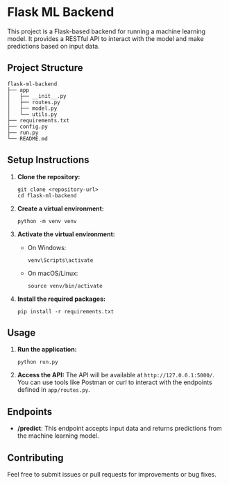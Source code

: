 # Flask ML Backend

This project is a Flask-based backend for running a machine learning model. It provides a RESTful API to interact with the model and make predictions based on input data.

## Project Structure

```
flask-ml-backend
├── app
│   ├── __init__.py
│   ├── routes.py
│   ├── model.py
│   └── utils.py
├── requirements.txt
├── config.py
├── run.py
└── README.md
```

## Setup Instructions

1. **Clone the repository:**
   ```
   git clone <repository-url>
   cd flask-ml-backend
   ```

2. **Create a virtual environment:**
   ```
   python -m venv venv
   ```

3. **Activate the virtual environment:**
   - On Windows:
     ```
     venv\Scripts\activate
     ```
   - On macOS/Linux:
     ```
     source venv/bin/activate
     ```

4. **Install the required packages:**
   ```
   pip install -r requirements.txt
   ```

## Usage

1. **Run the application:**
   ```
   python run.py
   ```

2. **Access the API:**
   The API will be available at `http://127.0.0.1:5000/`. You can use tools like Postman or curl to interact with the endpoints defined in `app/routes.py`.

## Endpoints

- **/predict**: This endpoint accepts input data and returns predictions from the machine learning model.

## Contributing

Feel free to submit issues or pull requests for improvements or bug fixes.